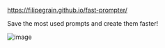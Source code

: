https://filipegrain.github.io/fast-prompter/

Save the most used prompts and create them faster!

![image](https://github.com/user-attachments/assets/228a40c6-b95a-4fc9-a2e6-2b8b8a7a3c30)
